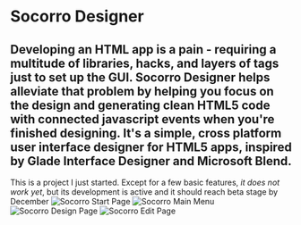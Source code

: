 **Socorro Designer**
===========
Developing an HTML app is a pain - requiring a multitude of libraries, hacks, and layers of tags just to set up the GUI. Socorro Designer helps alleviate that problem by helping you focus on the design and generating clean HTML5 code with connected javascript events when you're finished designing. It's a simple, cross platform user interface designer for HTML5 apps, inspired by Glade Interface Designer and Microsoft Blend.
------------------------------------------------------------------

This is a project I just started. Except for a few basic features, *it does not work yet*, but its development is active and it should reach beta stage by December
![Socorro Start Page](https://raw.githubusercontent.com/ianmartinez/Socorro-IDE/master/start.png "Start Page")
![Socorro Main Menu](https://raw.githubusercontent.com/ianmartinez/Socorro-IDE/master/main_menu.png "Main Menu")
![Socorro Design Page](https://raw.githubusercontent.com/ianmartinez/Socorro-IDE/master/design.png "Design Page")
![Socorro Edit Page](https://raw.githubusercontent.com/ianmartinez/Socorro-IDE/master/edit.png "Edit Page")
